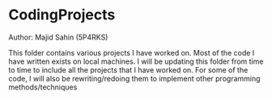 # CodingProjects
Author: Majid Sahin (5P4RKS)


This folder contains various projects I have worked on. Most of the code I have written exists on local machines.
I will be updating this folder from time to time to include all the projects that I have worked on.
For some of the code, I will also be rewriting/redoing them to implement other programming methods/techniques
